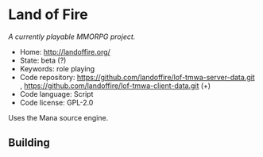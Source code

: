 # Land of Fire

_A currently playable MMORPG project._

- Home: http://landoffire.org/
- State: beta (?)
- Keywords: role playing
- Code repository: https://github.com/landoffire/lof-tmwa-server-data.git , https://github.com/landoffire/lof-tmwa-client-data.git (+)
- Code language: Script
- Code license: GPL-2.0

Uses the Mana source engine.

## Building

